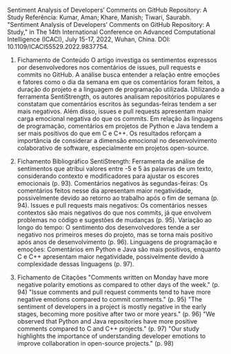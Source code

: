 Sentiment Analysis of Developers’ Comments on GitHub Repository: A Study
Referência:
Kumar, Aman; Khare, Manish; Tiwari, Saurabh. "Sentiment Analysis of Developers’ Comments on GitHub Repository: A Study," in The 14th International Conference on Advanced Computational Intelligence (ICACI), July 15-17, 2022, Wuhan, China. DOI: 10.1109/ICACI55529.2022.9837754.

1. Fichamento de Conteúdo
   O artigo investiga os sentimentos expressos por desenvolvedores nos comentários de issues, pull requests e commits no GitHub. A análise busca entender a relação entre emoções e fatores como o dia da semana em que os comentários foram feitos, a duração do projeto e a linguagem de programação utilizada. Utilizando a ferramenta SentiStrength, os autores analisam repositórios populares e constatam que comentários escritos às segundas-feiras tendem a ser mais negativos. Além disso, issues e pull requests apresentam maior carga emocional negativa do que os commits. Em relação às linguagens de programação, comentários em projetos de Python e Java tendem a ser mais positivos do que em C e C++. Os resultados reforçam a importância de considerar a dimensão emocional no desenvolvimento colaborativo de software, especialmente em projetos open-source.

2. Fichamento Bibliográfico
   SentiStrength: Ferramenta de análise de sentimentos que atribui valores entre -5 e 5 às palavras de um texto, considerando contexto e modificadores para ajustar os escores emocionais (p. 93).
   Comentários negativos às segundas-feiras: Os comentários feitos nesse dia apresentam maior negatividade, possivelmente devido ao retorno ao trabalho após o fim de semana (p. 94).
   Issues e pull requests mais negativos: Os comentários nesses contextos são mais negativos do que nos commits, já que envolvem problemas no código e sugestões de mudanças (p. 95).
   Variação ao longo do tempo: O sentimento dos desenvolvedores tende a ser negativo nos primeiros meses do projeto, mas se torna mais positivo após anos de desenvolvimento (p. 96).
   Linguagens de programação e emoções: Comentários em Python e Java são mais positivos, enquanto C e C++ apresentam maior negatividade, possivelmente devido à complexidade dessas linguagens (p. 97).

3. Fichamento de Citações
   "Comments written on Monday have more negative polarity emotions as compared to other days of the week." (p. 94)
   "Issue comments and pull request comments tend to have more negative emotions compared to commit comments." (p. 95)
   "The sentiment of developers in a project is mostly negative in the early stages, becoming more positive after two or more years." (p. 96)
   "We observed that Python and Java repositories have more positive comments compared to C and C++ projects." (p. 97)
   "Our study highlights the importance of understanding developer emotions to improve collaboration in open-source projects." (p. 98)
